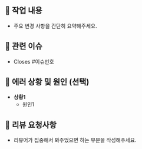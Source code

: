 ## 📌 작업 내용
- 주요 변경 사항을 간단히 요약해주세요.

## 🔗 관련 이슈
- Closes #이슈번호

## 🐛 에러 상황 및 원인 (선택)
- **상황1**
    - 원인1

## 🙋 리뷰 요청사항
- 리뷰어가 집중해서 봐주었으면 하는 부분을 작성해주세요.